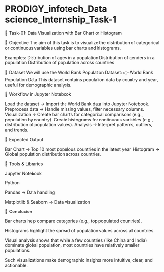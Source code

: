 # PRODIGY_infotech_Data science_Internship_Task-1

📓 Task-01: Data Visualization with Bar Chart or Histogram

🔹 Objective
The aim of this task is to visualize the distribution of categorical or continuous variables using bar charts and histograms.

Examples:
Distribution of ages in a population
Distribution of genders in a population
Distribution of population across countries

🔹 Dataset
We will use the World Bank Population Dataset:
👉 World Bank Population Data
This dataset contains population data by country and year, useful for demographic analysis.

🔹 Workflow in Jupyter Notebook

Load the dataset → Import the World Bank data into Jupyter Notebook.
Preprocess data → Handle missing values, filter necessary columns.
Visualization → Create bar charts for categorical comparisons (e.g., population by country).
                Create histograms for continuous variables (e.g., distribution of population values).
Analysis → Interpret patterns, outliers, and trends.

🔹 Expected Output

Bar Chart → Top 10 most populous countries in the latest year.
Histogram → Global population distribution across countries.

🔹 Tools & Libraries

Jupyter Notebook

Python

Pandas → Data handling

Matplotlib & Seaborn → Data visualization

🔹 Conclusion

Bar charts help compare categories (e.g., top populated countries).

Histograms highlight the spread of population values across all countries.

Visual analysis shows that while a few countries (like China and India) dominate global population, most countries have relatively smaller populations.

Such visualizations make demographic insights more intuitive, clear, and actionable.
